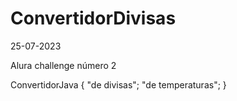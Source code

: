 # ConvertidorDivisas

25-07-2023

Alura challenge número 2

ConvertidorJava {
  "de divisas";
  "de temperaturas";
}
